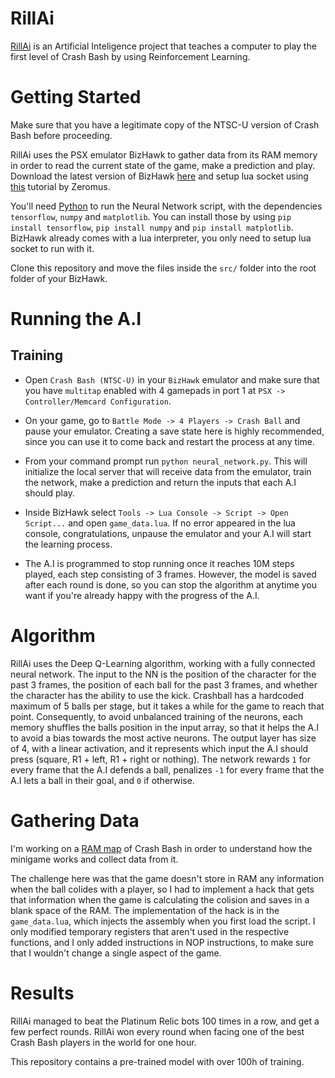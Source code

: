 # RillAi
[RillAi](https://www.twitch.tv/theredhotbr/clip/InnocentFineAardvarkTheThing) is an Artificial Inteligence project that teaches a computer to play the first level of Crash Bash by using Reinforcement Learning.

# Getting Started

Make sure that you have a legitimate copy of the NTSC-U version of Crash Bash before proceeding.

RillAi uses the PSX emulator BizHawk to gather data from its RAM memory in order to read the current state of the game, make a prediction and play. Download the latest version of BizHawk [here](https://github.com/TASVideos/BizHawk/releases) and setup lua socket using [this](https://stackoverflow.com/questions/33428382/add-luasocket-to-program-bizhawk-shipped-with-own-lua-environment) tutorial by Zeromus.

You'll need [Python](https://www.python.org) to run the Neural Network script, with the dependencies `tensorflow`, `numpy` and `matplotlib`. You can install those by using `pip install tensorflow`, `pip install numpy` and `pip install matplotlib`. BizHawk already comes with a lua interpreter, you only need to setup lua socket to run with it.

Clone this repository and move the files inside the `src/` folder into the root folder of your BizHawk.

# Running the A.I

## Training

* Open `Crash Bash (NTSC-U)` in your `BizHawk` emulator and make sure that you have `multitap` enabled with 4 gamepads in port 1 at `PSX -> Controller/Memcard Configuration`.

* On your game, go to `Battle Mode -> 4 Players -> Crash Ball` and pause your emulator. Creating a save state here is highly recommended, since you can use it to come back and restart the process at any time.

* From your command prompt run `python neural_network.py`. This will initialize the local server that will receive data from the emulator, train the network, make a prediction and return the inputs that each A.I should play.

* Inside BizHawk select `Tools -> Lua Console -> Script -> Open Script...` and open `game_data.lua`. If no error appeared in the lua console, congratulations, unpause the emulator and your A.I will start the learning process.

* The A.I is programmed to stop running once it reaches 10M steps played, each step consisting of 3 frames. However, the model is saved after each round is done, so you can stop the algorithm at anytime you want if you're already happy with the progress of the A.I.

# Algorithm

RillAi uses the Deep Q-Learning algorithm, working with a fully connected neural network. The input to the NN is the position of the character for the past 3 frames, the position of each ball for the past 3 frames, and whether the character has the ability to use the kick. Crashball has a hardcoded maximum of 5 balls per stage, but it takes a while for the game to reach that point. Consequently, to avoid unbalanced training of the neurons, each memory shuffles the balls position in the input array, so that it helps the A.I to avoid a bias towards the most active neurons. The output layer has size of 4, with a linear activation, and it represents which input the A.I should press (square, R1 + left, R1 + right or nothing). The network rewards `1` for every frame that the A.I defends a ball, penalizes `-1` for every frame that the A.I lets a ball in their goal, and `0` if otherwise.

# Gathering Data

I'm working on a [RAM map](https://docs.google.com/spreadsheets/d/1EB_qeiwz316mTHtjCwMXC-LzmyVOInbdGkYAV1kL3LA/edit?usp=sharing) of Crash Bash in order to understand how the minigame works and collect data from it.

The challenge here was that the game doesn't store in RAM any information when the ball colides with a player, so I had to implement a hack that gets that information when the game is calculating the colision and saves in a blank space of the RAM. The implementation of the hack is in the `game_data.lua`, which injects the assembly when you first load the script. I only modified temporary registers that aren't used in the respective functions, and I only added instructions in NOP instructions, to make sure that I wouldn't change a single aspect of the game.

# Results

RillAi managed to beat the Platinum Relic bots 100 times in a row, and get a few perfect rounds. RillAi won every round when facing one of the best Crash Bash players in the world for one hour.

This repository contains a pre-trained model with over 100h of training.